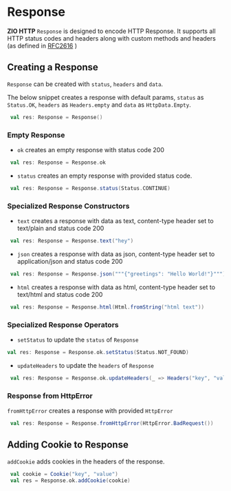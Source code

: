 # Response

**ZIO HTTP** `Response` is designed to encode HTTP Response.
It supports all HTTP status codes and headers along with custom methods and headers (as defined in [RFC2616](https://datatracker.ietf.org/doc/html/rfc2616) )

## Creating a Response

`Response` can be created with `status`, `headers` and `data`.  

The below snippet creates a response with default params, `status` as `Status.OK`, `headers` as `Headers.empty` and `data` as `HttpData.Empty`.
```scala
 val res: Response = Response()
```
### Empty Response

- `ok` creates an empty response with status code 200
```scala
 val res: Response = Response.ok
```

- `status` creates an empty response with provided status code.
```scala
 val res: Response = Response.status(Status.CONTINUE)
```

### Specialized Response Constructors

- `text` creates a response with data as text, content-type header set to text/plain and status code 200 
```scala
 val res: Response = Response.text("hey")
```
- `json` creates a response with data as json, content-type header set to application/json and status code 200 
```scala
 val res: Response = Response.json("""{"greetings": "Hello World!"}""")
```
- `html` creates a response with data as html, content-type header set to text/html and status code 200
```scala
 val res: Response = Response.html(Html.fromString("html text"))
```

### Specialized Response Operators

- `setStatus` to update the `status` of `Response`

```scala
val res: Response = Response.ok.setStatus(Status.NOT_FOUND)
```

- `updateHeaders` to update the `headers` of `Response`

```scala
 val res: Response = Response.ok.updateHeaders(_ => Headers("key", "value"))
```
### Response from HttpError

`fromHttpError` creates a response with provided `HttpError`
```scala
 val res: Response = Response.fromHttpError(HttpError.BadRequest())
```

## Adding Cookie to Response

`addCookie` adds cookies in the headers of the response.
```scala
 val cookie = Cookie("key", "value")
 val res = Response.ok.addCookie(cookie)
```